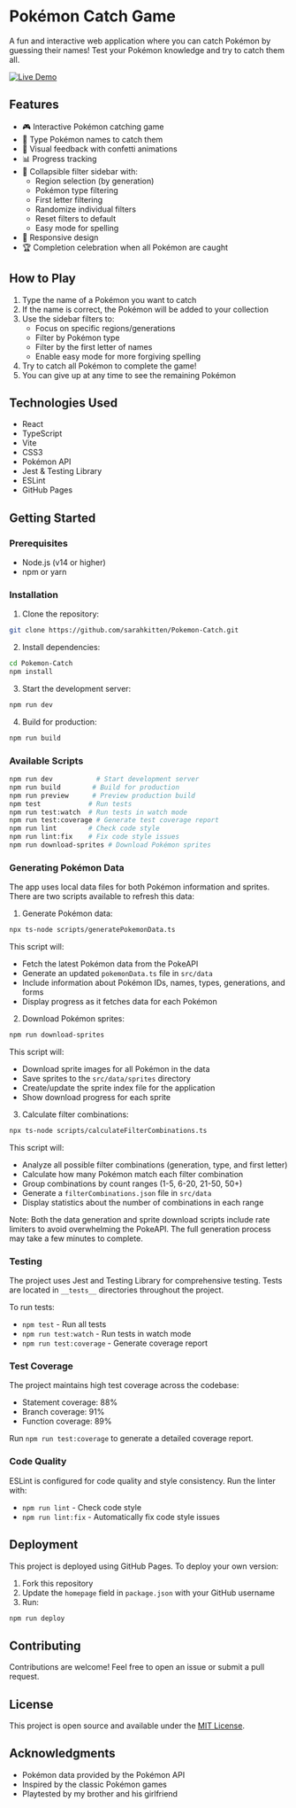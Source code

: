 # Pokémon Catch Game

A fun and interactive web application where you can catch Pokémon by guessing their names! Test your Pokémon knowledge and try to catch them all.

[![Live Demo](https://img.shields.io/badge/Live-Demo-brightgreen)](https://sarahkitten.github.io/Pokemon-Catch)

## Features

- 🎮 Interactive Pokémon catching game
- 🎯 Type Pokémon names to catch them
- 🎉 Visual feedback with confetti animations
- 📊 Progress tracking
- 🌈 Collapsible filter sidebar with:
  - Region selection (by generation)
  - Pokémon type filtering
  - First letter filtering
  - Randomize individual filters
  - Reset filters to default
  - Easy mode for spelling
- 🎨 Responsive design
- 🏆 Completion celebration when all Pokémon are caught

## How to Play

1. Type the name of a Pokémon you want to catch
2. If the name is correct, the Pokémon will be added to your collection
3. Use the sidebar filters to:
   - Focus on specific regions/generations
   - Filter by Pokémon type
   - Filter by the first letter of names
   - Enable easy mode for more forgiving spelling
4. Try to catch all Pokémon to complete the game!
5. You can give up at any time to see the remaining Pokémon

## Technologies Used

- React
- TypeScript
- Vite
- CSS3
- Pokémon API
- Jest & Testing Library
- ESLint
- GitHub Pages

## Getting Started

### Prerequisites

- Node.js (v14 or higher)
- npm or yarn

### Installation

1. Clone the repository:
```bash
git clone https://github.com/sarahkitten/Pokemon-Catch.git
```

2. Install dependencies:
```bash
cd Pokemon-Catch
npm install
```

3. Start the development server:
```bash
npm run dev
```

4. Build for production:
```bash
npm run build
```

### Available Scripts

```bash
npm run dev           # Start development server
npm run build        # Build for production
npm run preview      # Preview production build
npm test            # Run tests
npm run test:watch  # Run tests in watch mode
npm run test:coverage # Generate test coverage report
npm run lint        # Check code style
npm run lint:fix    # Fix code style issues
npm run download-sprites # Download Pokémon sprites
```

### Generating Pokémon Data

The app uses local data files for both Pokémon information and sprites. There are two scripts available to refresh this data:

1. Generate Pokémon data:
```bash
npx ts-node scripts/generatePokemonData.ts
```

This script will:
- Fetch the latest Pokémon data from the PokeAPI
- Generate an updated `pokemonData.ts` file in `src/data`
- Include information about Pokémon IDs, names, types, generations, and forms
- Display progress as it fetches data for each Pokémon

2. Download Pokémon sprites:
```bash
npm run download-sprites
```

This script will:
- Download sprite images for all Pokémon in the data
- Save sprites to the `src/data/sprites` directory
- Create/update the sprite index file for the application
- Show download progress for each sprite

3. Calculate filter combinations:
```bash
npx ts-node scripts/calculateFilterCombinations.ts
```

This script will:
- Analyze all possible filter combinations (generation, type, and first letter)
- Calculate how many Pokémon match each filter combination 
- Group combinations by count ranges (1-5, 6-20, 21-50, 50+)
- Generate a `filterCombinations.json` file in `src/data`
- Display statistics about the number of combinations in each range

Note: Both the data generation and sprite download scripts include rate limiters to avoid overwhelming the PokeAPI. The full generation process may take a few minutes to complete.

### Testing

The project uses Jest and Testing Library for comprehensive testing. Tests are located in `__tests__` directories throughout the project.

To run tests:
- `npm test` - Run all tests
- `npm run test:watch` - Run tests in watch mode
- `npm run test:coverage` - Generate coverage report

### Test Coverage

The project maintains high test coverage across the codebase:
- Statement coverage: 88%
- Branch coverage: 91%
- Function coverage: 89%

Run `npm run test:coverage` to generate a detailed coverage report.

### Code Quality

ESLint is configured for code quality and style consistency. Run the linter with:
- `npm run lint` - Check code style
- `npm run lint:fix` - Automatically fix code style issues

## Deployment

This project is deployed using GitHub Pages. To deploy your own version:

1. Fork this repository
2. Update the `homepage` field in `package.json` with your GitHub username
3. Run:
```bash
npm run deploy
```

## Contributing

Contributions are welcome! Feel free to open an issue or submit a pull request.

## License

This project is open source and available under the [MIT License](LICENSE).

## Acknowledgments

- Pokémon data provided by the Pokémon API
- Inspired by the classic Pokémon games
- Playtested by my brother and his girlfriend
